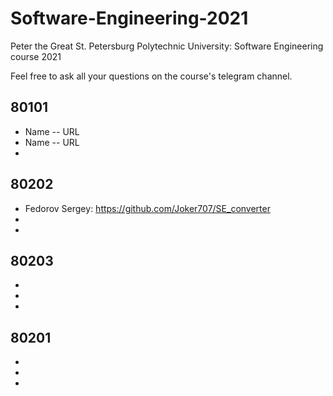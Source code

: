 # Software-Engineering-2021
Peter the Great St. Petersburg Polytechnic University: Software Engineering course 2021

Feel free to ask all your questions on the course's telegram channel.

## 80101

- Name -- URL
- Name -- URL
-

## 80202

- Fedorov Sergey: https://github.com/Joker707/SE_converter
-
-

## 80203

-
-
-

## 80201

-
-
-
